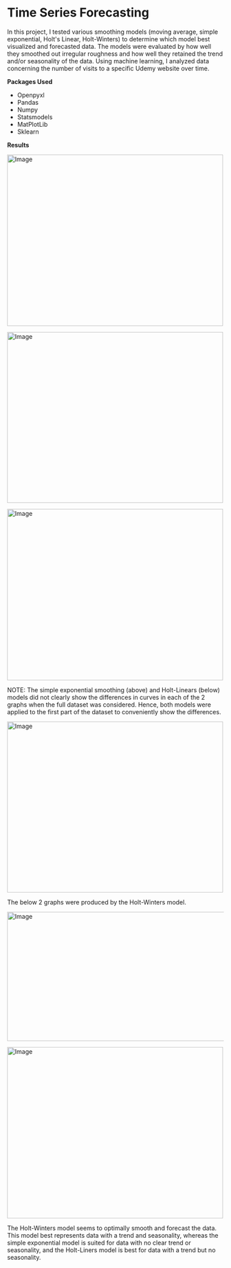 # Time Series Forecasting

In this project, I tested various smoothing models (moving average, simple exponential, Holt's Linear, Holt-Winters) to determine which model best visualized and forecasted data. The models were evaluated by how well they smoothed out irregular roughness and how well they retained the trend and/or seasonality of the data. Using  machine learning, I analyzed data concerning the number of visits to a specific Udemy website over time.

**Packages Used**

- Openpyxl
- Pandas
- Numpy
- Statsmodels
- MatPlotLib
- Sklearn

**Results**

<img src="https://github.com/tanaysubramanian/time-series-forecasting/assets/139258609/9c1fe471-d305-4bb5-bd4d-4cfc3a9bd3fb" alt="Image" width="501.9" height="397.6"> <br />

<img src="https://github.com/tanaysubramanian/time-series-forecasting/assets/139258609/bf81a241-9139-4f83-bca8-899244709709" alt="Image" width="501.9" height="397.6"> <br />

<img src="https://github.com/tanaysubramanian/time-series-forecasting/assets/139258609/972cfce7-ae81-4187-a514-495681403d95" alt="Image" width="501.9" height="397.6"> <br />

NOTE: The simple exponential smoothing (above) and Holt-Linears (below) models did not clearly show the differences in curves in each of the 2 graphs when the full dataset was considered. Hence, both models were applied to the first part of the dataset to conveniently show the differences.

<img src="https://github.com/tanaysubramanian/time-series-forecasting/assets/139258609/3788f58a-3985-40f1-b8f2-6ccc98156142" alt="Image" width="501.9" height="397.6"> <br />

The below 2 graphs were produced by the Holt-Winters model.

<img src="https://github.com/tanaysubramanian/time-series-forecasting/assets/139258609/2c896be1-113a-4cd6-8a55-39c884b7eb99" alt="Image" width="550.2" height="299.6"> <br />

<img src="https://github.com/tanaysubramanian/time-series-forecasting/assets/139258609/662332fe-ec17-4cd3-9de6-ec76c83dc73a" alt="Image" width="501.9" height="397.6"> <br />

The Holt-Winters model seems to optimally smooth and forecast the data. This model best represents data with a trend and seasonality, whereas the simple exponential model is suited for data with no clear trend or seasonality, and the Holt-Liners model  is best for data with a trend but no seasonality.







